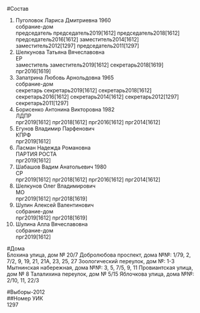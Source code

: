 #Состав  
1. Пуголовок Лариса Дмитриевна 1960  
    собрание-дом  
    председатель председатель2019[1612] председатель2018[1612] председатель2016[1612] заместитель2014[1612] заместитель2012[1297] председатель2011[1297]  
2. Шелкунова Татьяна Вячеславовна  
    ЕР  
    заместитель заместитель2019[1612] секретарь2018[1619] прг2016[1619]  
3. Запатрина Любовь Арнольдовна 1965  
    собрание-дом  
    секретарь секретарь2019[1612] секретарь2018[1612] секретарь2016[1612] секретарь2014[1612] секретарь2012[1297] секретарь2011[1297]  
4. Борисенко Антонина Викторовна 1982  
    ЛДПР  
    прг2019[1612] прг2018[1612] прг2016[1612] прг2014[1612]  
5. Егунов Владимир Парфенович  
    КПРФ  
    прг2019[1612]  
6. Ласман Надежда Романовна  
    ПАРТИЯ РОСТА  
    прг2019[1612]  
7. Шабашов Вадим Анатольевич 1980  
    СР  
    прг2019[1612] прг2018[1612] прг2016[1612] прг2014[1612]  
8. Шелкунов Олег Владимирович  
    МО  
    прг2019[1612] прг2018[1619]  
9. Шулин Алексей Валентинович  
    собрание-дом  
    прг2019[1612] прг2018[1619]  
10. Шулина Алла Вячеславовна  
    собрание-дом  
    прг2019[1612]  
  
#Дома  
Блохина улица, дом № 20/7 Добролюбова проспект, дома №№: 1/79, 2, 7/2, 9, 19, 21, 21А, 23, 25, 27  Зоологический переулок, дом №: 1-3 Мытнинская набережная, дома №№: 3, 5, 7/5, 9, 11 Провиантская улица, дом № 8 Талалихина переулок, дом № 5/15 Яблочкова улица, дома №№: 2/10, 11, 22/3  
  
#Выборы-2012  
##Номер УИК  
1297  
